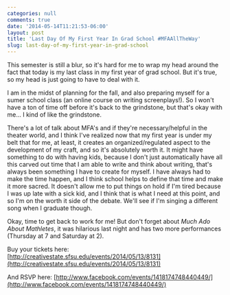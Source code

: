 ```yaml
---
categories: null
comments: true
date: '2014-05-14T11:21:53-06:00'
layout: post
title: 'Last Day Of My First Year In Grad School #MFAAllTheWay'
slug: last-day-of-my-first-year-in-grad-school
---
```


This semester is still a blur, so it's hard for me to wrap my head around the fact that today is my last class in my first year of grad school. But it's true, so my head is just going to have to deal with it.

I am in the midst of planning for the fall, and also preparing myself for a sumer school class (an online course on writing screenplays!). So I won't have a ton of time off before it's back to the grindstone, but that's okay with me... I kind of like the grindstone.

There's a lot of talk about MFA's and if they're necessary/helpful in the theater world, and I think I've realized now that my first year is under my belt that for me, at least, it creates an organized/regulated aspect to the development of my craft, and so it's absolutely worth it. It might have something to do with having kids, because I don't just automatically have all this carved out time that I am able to write and think about writing, that's always been something I have to create for myself. I have always had to make the time happen, and I think school helps to define that time and make it more sacred. It doesn't allow me to put things on hold if I'm tired because I was up late with a sick kid, and I think that is what I need at this point, and so I'm on the worth it side of the debate. We'll see if I'm singing a different song when I graduate though.

Okay, time to get back to work for me! But don't forget about *Much Ado About Mathletes*, it was hilarious last night and has two more performances (Thursday at 7 and Saturday at 2).

Buy your tickets here: [http://creativestate.sfsu.edu/events/2014/05/13/8131](http://creativestate.sfsu.edu/events/2014/05/13/8131)

And RSVP here: [http://www.facebook.com/events/1418174748440449/](http://www.facebook.com/events/1418174748440449/)